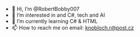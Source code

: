 - 👋 Hi, I’m @RobertBobby007
- 👀 I’m interested in and C#, tech and AI
- 🌱 I’m currently learning C# & HTML
- 📫 How to reach me on email: knobloch.r@post.cz

<!---
RobertBobby007/RobertBobby007 is a ✨ special ✨ repository because its `README.md` (this file) appears on your GitHub profile.
You can click the Preview link to take a look at your changes.
--->
